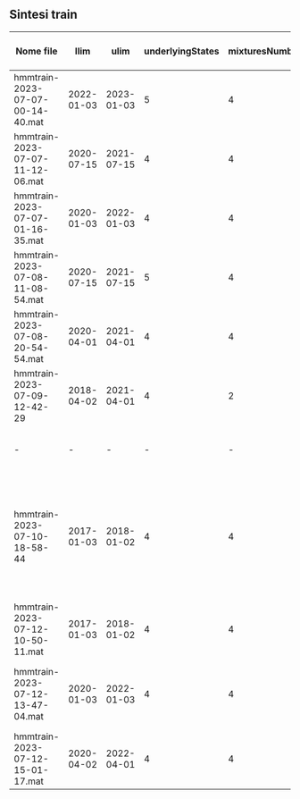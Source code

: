## Sintesi train
| Nome file | llim | ulim | underlyingStates | mixturesNumber | latency |inizio predizione | prediction length | % predizioni | % predizioni corrette | MAPE | note |
|---|---|---|---|---|---|---|---|---|---|---|---|
| hmmtrain-2023-07-07-00-14-40.mat | 2022-01-03 | 2023-01-03   | 5                | 4              | 10      |2023-01-03| 101| 88%| 56% |1.52%| mi ricordavo fosse 100% prediction ma evidentemente mi sbagliavo...|
| hmmtrain-2023-07-07-11-12-06.mat | 2020-07-15 | 2021-07-15   | 4                | 4              | 10      |||||| Length 491, 72.10% valide, MAPE 1.39                      |
| hmmtrain-2023-07-07-01-16-35.mat | 2020-01-03 | 2022-01-03 | 4                | 4              | 10      | 2022-01-03 |101|64%|49%|1.89%|Fa schifo|
|hmmtrain-2023-07-08-11-08-54.mat| 2020-07-15 | 2021-07-15 | 5| 4| 10| 2022-01-03|101|53.48%|58.49%|1.89%|non converge|
|hmmtrain-2023-07-08-20-54-54.mat| 2020-04-01|2021-04-01|4|4|10|2022-01-03|360|65.14%|53.51%|1.86%| da qui in poi le formule sono corrette|
|hmmtrain-2023-07-09-12-42-29|2018-04-02|2021-04-01|4|2|10|2022-01-03|350|80%|57.86%|1.69|finestra che va di 10 in 10 con orizzonte di 3 anni
|-|-|-|-|-|-|2023-01-03|101|88.12%|60.67%|1.12%|stesso modello predizioni diverse
|hmmtrain-2023-07-10-18-58-44|2017-01-03|2018-01-02|4|4|10|2023-01-03|101|59.41%|39.00%|0.89%|risultato molto buono, è stato addestrato nel bull market degli anni prima del covid e testato dal 2023 in poi. Non è andato a convergenza!
|hmmtrain-2023-07-12-10-50-11.mat|2017-01-03|2018-01-02|4|4|10|2023-01-03|101|59.41%|5.00%|0.95%|Per qualche motivo è andato malissimo
|hmmtrain-2023-07-12-13-47-04.mat|2020-01-03|2022-01-03|4|4|5|2023-01-03|101|92.08%|58.06%|1.22%|Ottimi risultati ma rendimento simulazione un pò scadente
|hmmtrain-2023-07-12-15-01-17.mat|2020-04-02|2022-04-01|4|4|10|2023-01-03|101|50.50%|62.75%|1.20%|50% delle previsioni non mi piace|
